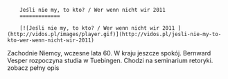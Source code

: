 
        Jeśli nie my, to kto? / Wer wenn nicht wir 2011 
        =============
        
        [![Jeśli nie my, to kto? / Wer wenn nicht wir 2011 ](http://vidos.pl/images/player.gif)](http://vidos.pl/jesli-nie-my-to-kto-wer-wenn-nicht-wir-2011)
        
        
 Zachodnie Niemcy, wczesne lata 60. W kraju jeszcze spokój. Bernward Vesper rozpoczyna studia w Tuebingen. Chodzi na seminarium retoryki. zobacz pełny opis
    
